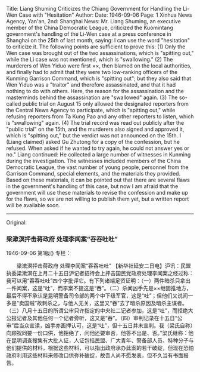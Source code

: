 Title: Liang Shuming Criticizes the Chiang Government for Handling the Li-Wen Case with "Hesitation"
Author:
Date: 1946-09-06
Page: 1
Xinhua News Agency, Yan'an, 2nd: Shanghai News: Mr. Liang Shuming, an executive member of the China Democratic League, criticized the Kuomintang government's handling of the Li-Wen case at a press conference in Shanghai on the 25th of last month, saying: I can use the word "hesitation" to criticize it. The following points are sufficient to prove this: (1) Only the Wen case was brought out of the two assassinations, which is "spitting out," while the Li case was not mentioned, which is "swallowing." (2) The murderers of Wen Yiduo were first ××, then blamed on the local authorities, and finally had to admit that they were two low-ranking officers of the Kunming Garrison Command, which is "spitting out"; but they also said that Wen Yiduo was a "traitor" and therefore assassinated, and that it had nothing to do with others. Here, the reason for the assassination and the masterminds behind the assassination are "swallowed" again. (3) The so-called public trial on August 15 only allowed the designated reporters from the Central News Agency to participate, which is "spitting out," while refusing reporters from Ta Kung Pao and any other reporters to listen, which is "swallowing" again. (4) The trial record was read out publicly after the "public trial" on the 15th, and the murderers also signed and approved it, which is "spitting out," but the verdict was not announced on the 15th. I (Liang claimed) asked Gu Zhutong for a copy of the confession, but he refused. When asked if he wanted to try again, he could not answer yes or no." Liang continued: He collected a large number of witnesses in Kunming during the investigation. The witnesses included members of the China Democratic League, the vast number of young people, personnel from the Garrison Command, special elements, and the materials they provided. Based on these materials, it can be pointed out that there are several flaws in the government's handling of this case, but now I am afraid that the government will use these materials to revise the confession and make up for the flaws, so we are not willing to publish them yet, but a written report will be available soon.



<hr /> 

Original: 


### 梁漱溟抨击蒋政府  处理李闻案“吞吞吐吐”

1946-09-06
第1版()
专栏：

　　梁漱溟抨击蒋政府
    处理李闻案“吞吞吐吐”
    【新华社延安二日电】沪讯：民盟执委梁漱溟在上月二十五日沪记者招待会上抨击国民党政府处理李闻案之经过称：我可以用“吞吞吐吐”四个字批评它。有下列诸端足资证明：（一）两件暗杀只拿出一件闻案，这是“吐”，而李案不提这是“吞”。（二）杀闻凶手先是××继固推地方，最后不得不承认是昆明警备司令部的两个中下级军官，这是“吐”；但他们又说闻一多是“卖国贼”故刺杀之，与他人无关，这里又“吞”去了暗杀原因及暗杀主谋者。（三）八月十五日的所谓公审只许指定的中央社二记者参加，这是“吐”，而拒绝大公报记者及其他任何一个记者旁听，这又是“吞”。（四）审判记录在十五日“公审”后当众宣读，凶手亦画押认可，这是“吐”，但十五日并未宣判。我（梁氏自称）向顾祝同要一份口供，他拒绝了，问他还要审否，他答不出是、否。”梁氏继称：他在昆明调查搜集有大批人证，人证包括民盟、广大青年、警备部人员、特种分子与他们提供的材料，根据这些材料，可以指出政府承办此案的若干破绽，但现在恐怕政府利用这些材料来修改口供弥补破绽，故吾人尚不愿发表，但不久当有书面报告。
